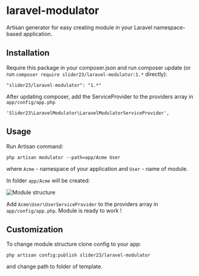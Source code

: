 # laravel-modulator
Artisan generator for easy creating module in your Laravel namespace-based application.

## Installation

Require this package in your composer.json and run composer update (or run `composer require slider23/laravel-modulator:1.*` directly):

    "slider23/laravel-modulator": "1.*"

After updating composer, add the ServiceProvider to the providers array in `app/config/app.php`

    'Slider23\LaravelModulator\LaravelModulatorServiceProvider',

## Usage

Run Artisan command:

	php artisan modulator --path=app/Acme User
	
where `Acme` - namespace of your application and `User` - name of module.

In folder `app/Acme` will be created:

![Module structure](https://monosnap.com/image/CvN2JQG9cWkvr5FcWwI7lpocYL0vZS.png)

Add `Acme\User\UserServiceProvider` to the providers array in `app/config/app.php`. Module is ready to work ! 

## Customization

To change module structure clone config to your app:

	php artisan config:publish slider23/laravel-modulator
	
and change path to folder of template.